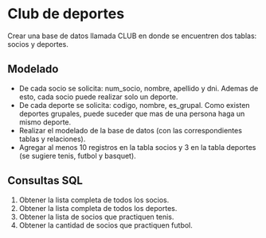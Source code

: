 # Club de deportes

Crear una base de datos llamada CLUB en donde se encuentren dos tablas: socios y deportes.

## Modelado

- De cada socio se solicita: num_socio, nombre, apellido y dni. Ademas de esto, cada socio puede realizar solo un deporte.
- De cada deporte se solicita: codigo, nombre, es_grupal. Como existen deportes grupales, puede suceder que mas de una persona haga un mismo deporte.
- Realizar el modelado de la base de datos (con las correspondientes tablas y relaciones).
- Agregar al menos 10 registros en la tabla socios y 3 en la tabla deportes (se sugiere tenis, futbol y basquet).

## Consultas SQL

1. Obtener la lista completa de todos los socios.
2. Obtener la lista completa de todos los deportes.
3. Obtener la lista de socios que practiquen tenis.
4. Obtener la cantidad de socios que practiquen futbol.
